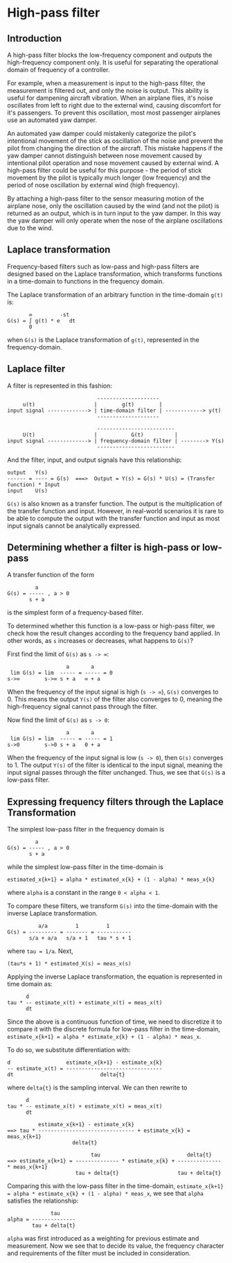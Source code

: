 # High-pass filter

## Introduction

A high-pass filter blocks the low-frequency component and outputs the high-frequency component only. 
It is useful for separating the operational domain of frequency of a controller.

For example, when a measurement is input to the high-pass filter, the measurement is filtered out,
and only the noise is output. This ability is useful for dampening aircraft vibration.
When an airplane flies, it's noise oscillates from left to right due to the external wind,
causing discomfort for it's passengers. To prevent this oscillation, most most passenger airplanes
use an automated yaw damper. 

An automated yaw damper could mistakenly categorize the pilot's intentional movement of the stick as 
oscillation of the noise and prevent the pilot from changing the direction of the aircraft. 
This mistake happens if the yaw damper cannot distinguish between nose movement caused by
intentional pilot operation and nose movement caused by external wind. A high-pass filter could be useful
for this purpose - the period of stick movement by the pilot is typically much longer (low frequency) and the period
of nose oscillation by external wind (high frequency). 

By attaching a high-pass filter to the sensor measuring motion of the airplane nose, only the oscillation
caused by the wind (and not the pilot) is returned as an output, which is in turn input to the yaw damper. 
In this way the yaw damper will only operate when the nose of the airplane oscillations due to the wind. 

## Laplace transformation 

Frequency-based filters such as low-pass and high-pass filters are designed based on the Laplace transformation,
which transforms functions in a time-domain to functions in the frequency domain. 

The Laplace transformation of an arbitrary function in the time-domain `g(t)` is:
```
       ∞         -st
G(s) = ∫ g(t) * e   dt
       0
```
when `G(s)` is the Laplace transformation of `g(t)`, represented in the frequency-domain. 

## Laplace filter

A filter is represented in this fashion:
```
                             --------------------
     u(t)                   |        g(t)        |
input signal -------------> | time-domain filter | ------------> y(t)
                             --------------------
                             
                             -------------------------
     U(t)                   |           G(t)          |
input signal -------------> | frequency-domain filter | --------> Y(s)
                             -------------------------                        
```

And the filter, input, and output signals have this relationship:
```
output   Y(s)
------ = ---- = G(s)  ===>  Output = Y(s) = G(s) * U(s) = (Transfer function) * Input
input    U(s)
```
`G(s)` is also known as a transfer function. The output is the multiplication of the transfer function and input.
However, in real-world scenarios it is rare to be able to compute the output with the transfer function and input 
as most input signals cannot be analytically expressed.

## Determining whether a filter is high-pass or low-pass

A transfer function of the form
```
         a
G(s) = ----- , a > 0
       s + a
```
is the simplest form of a frequency-based filter. 

To determined whether this function is a low-pass or high-pass filter, we check how the result changes 
according to the frequency band applied. In other words, as `s` increases or decreases, what happens to `G(s)`?

First find the limit of `G(s)` as `s -> ∞`:
``` 
                   a       a 
 lim G(s) = lim  ----- = ----- = 0
s->∞        s->∞ s + a   ∞ + a
```
When the frequency of the input signal is high (`s -> ∞`), `G(s)` converges to 0. 
This means the output `Y(s)` of the filter also converges to 0, meaning the high-frequency signal cannot pass through the filter. 

Now find the limit of `G(s)` as `s -> 0`:
``` 
                   a       a 
 lim G(s) = lim  ----- = ----- = 1
s->0        s->0 s + a   0 + a
```
When the frequency of the input signal is low (`s -> 0`), then `G(s)` converges to 1.
The output `Y(s)` of the filter is identical to the input signal,
meaning the input signal passes through the filter unchanged. 
Thus, we see that `G(s)` is a low-pass filter. 

## Expressing frequency filters through the Laplace Transformation

The simplest low-pass filter in the frequency domain is 
```
         a
G(s) = ----- , a > 0
       s + a
```
while the simplest low-pass filter in the time-domain is 
```            
estimated_x{k+1} = alpha * estimated_x{k} + (1 - alpha) * meas_x{k}
```
where `alpha` is a constant in the range `0 < alpha < 1`.

To compare these filters, we transform `G(s)` into the time-domain with the inverse Laplace transformation.
```
          a/a         1         1
G(s) = --------- = ------- = -----------
       s/a + a/a   s/a + 1   tau * s + 1
```
where `tau = 1/a`. Next,
```
(tau*s + 1) * estimated_X(s) = meas_x(s)
```
Applying the inverse Laplace transformation, the equation is represented in time domain as:
```
      d 
tau * -- estimate_x(t) + estimate_x(t) = meas_x(t)
      dt
```
Since the above is a continuous function of time, we need to discretize it to compare it with the
discrete formula for low-pass filter in the time-domain, `estimate_x{k+1} = alpha * estimate_x{k} + (1 - alpha) * meas_x`.

To do so, we substitute differentiation with:
```
d                  estimate_x{k+1} - estimate_x{k}
-- estimate_x(t) = -------------------------------
dt                            delta{t}
```
where `delta{t}` is the sampling interval. We can then rewrite to
```
      d 
tau * -- estimate_x(t) + estimate_x(t) = meas_x(t)
      dt
      
          estimate_x{k+1} - estimate_x{k}
==> tau * ------------------------------- + estimate_x{k} = meas_x{k+1}
                     delta{t}

                           tau                            delta{t}
==> estimate_x{k+1} = -------------- * estimate_x{k} + -------------- * meas_x{k+1}
                      tau + delta{t}                   tau + delta{t}
```
Comparing this with the low-pass filter in the time-domain, `estimate_x{k+1} = alpha * estimate_x{k} + (1 - alpha) * meas_x`,
we see that `alpha` satisfies the relationship: 
```
              tau
alpha = --------------
        tau + delta{t}
```
`alpha` was first introduced as a weighting for previous estimate and measurement.
Now we see that to decide its value, the frequency character and requirements of the filter
must be included in consideration. 
